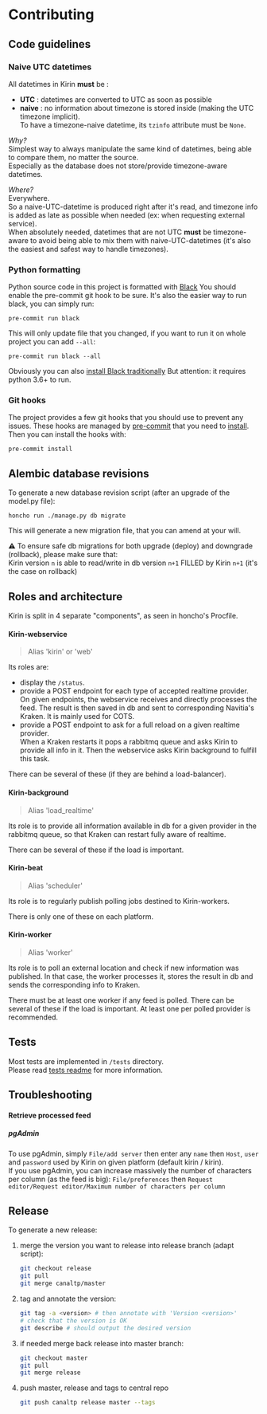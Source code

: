 # Contributing



## Code guidelines

### Naive UTC datetimes

All datetimes in Kirin **must** be :
* **UTC** : datetimes are converted to UTC as soon as possible
* **naive** : no information about timezone is stored inside (making the UTC timezone implicit).  
  To have a timezone-naive datetime, its `tzinfo` attribute must be `None`.

_Why?_  
Simplest way to always manipulate the same kind of datetimes,
being able to compare them, no matter the source.  
Especially as the database does not store/provide timezone-aware datetimes.

_Where?_  
Everywhere.  
So a naive-UTC-datetime is produced right after it's read,
and timezone info is added as late as possible when needed (ex: when requesting external service).  
When absolutely needed, datetimes that are not UTC **must** be timezone-aware to avoid
being able to mix them with naive-UTC-datetimes (it's also the easiest and safest way to handle timezones).


### Python formatting
Python source code in this project is formatted with [Black](https://black.readthedocs.io/en/stable/)
You should enable the pre-commit git hook to be sure. It's also the easier way to run black, you can simply run:
```
pre-commit run black
```
This will only update file that you changed, if you want to run it on whole project you can add `--all`:
```
pre-commit run black --all
```
Obviously you can also [install Black traditionally](https://black.readthedocs.io/en/stable/installation_and_usage.html)
But attention: it requires python 3.6+ to run.



### Git hooks
The project provides a few git hooks that you should use to prevent any issues.
These hooks are managed by [pre-commit](https://pre-commit.com/)
that you need to [install](https://pre-commit.com/#install).
Then you can install the hooks with:
```
pre-commit install
```


## Alembic database revisions

To generate a new database revision script (after an upgrade of the model.py file):
```
honcho run ./manage.py db migrate
```
This will generate a new migration file, that you can amend at your will.

:warning: To ensure safe db migrations for both upgrade (deploy) and downgrade (rollback), please make sure that:  
Kirin version `n` is able to read/write in db version `n+1` FILLED by Kirin `n+1` (it's the case on rollback)


## Roles and architecture

Kirin is split in 4 separate "components", as seen in honcho's Procfile.

#### Kirin-webservice

> Alias 'kirin' or 'web'

Its roles are:
* display the `/status`.
* provide a POST endpoint for each type of accepted realtime provider.  
  On given endpoints, the webservice receives and directly processes the feed.
  The result is then saved in db and sent to corresponding Navitia's Kraken.
  It is mainly used for COTS.
* provide a POST endpoint to ask for a full reload on a given realtime provider.  
  When a Kraken restarts it pops a rabbitmq queue and asks Kirin to provide all info in it.
  Then the webservice asks Kirin background to fulfill this task.

There can be several of these (if they are behind a load-balancer).

#### Kirin-background

> Alias 'load_realtime'

Its role is to provide all information available in db for a given provider in the rabbitmq queue, so
that Kraken can restart fully aware of realtime.

There can be several of these if the load is important.

#### Kirin-beat

> Alias 'scheduler'

Its role is to regularly publish polling jobs destined to Kirin-workers.

There is only one of these on each platform.

#### Kirin-worker

> Alias 'worker'

Its role is to poll an external location and check if new information was published.
In that case, the worker processes it, stores the result in db and sends the corresponding info to Kraken.

There must be at least one worker if any feed is polled.
There can be several of these if the load is important.
At least one per polled provider is recommended.


## Tests

Most tests are implemented in `/tests` directory.  
Please read [tests readme](https://github.com/CanalTP/kirin/blob/master/tests/readme.md) for more information.


## Troubleshooting

#### Retrieve processed feed

##### pgAdmin

To use pgAdmin, simply `File/add server` then enter any `name` then
`Host`, `user` and `password` used by Kirin on given platform (default kirin / kirin).  
If you use pgAdmin, you can increase massively the number of characters per column
(as the feed is big):
`File/preferences` then `Request editor/Request editor/Maximum number of characters per column`


## Release

To generate a new release:
1. merge the version you want to release into release branch (adapt script):
   ```bash
   git checkout release
   git pull
   git merge canaltp/master
   ```
2. tag and annotate the version:
   ```bash
   git tag -a <version> # then annotate with 'Version <version>'
   # check that the version is OK
   git describe # should output the desired version
   ```
3. if needed merge back release into master branch:
   ```bash
   git checkout master
   git pull
   git merge release
   ```
4. push master, release and tags to central repo
   ```bash
   git push canaltp release master --tags
   ```
